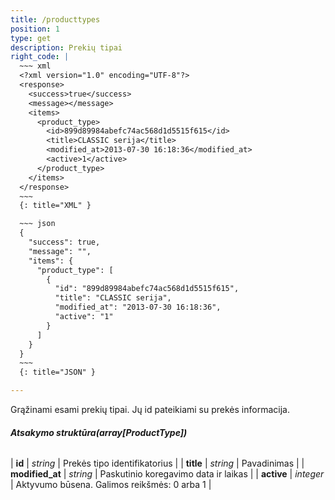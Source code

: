 ```yaml
---
title: /producttypes
position: 1
type: get
description: Prekių tipai
right_code: |
  ~~~ xml
  <?xml version="1.0" encoding="UTF-8"?>
  <response>
    <success>true</success>
    <message></message>
    <items>
      <product_type>
        <id>899d89984abefc74ac568d1d5515f615</id>
        <title>CLASSIC serija</title>
        <modified_at>2013-07-30 16:18:36</modified_at>
        <active>1</active>
      </product_type>
    </items>
  </response>
  ~~~
  {: title="XML" }

  ~~~ json
  {
    "success": true,
    "message": "",
    "items": {
      "product_type": [
        {
          "id": "899d89984abefc74ac568d1d5515f615",
          "title": "CLASSIC serija",
          "modified_at": "2013-07-30 16:18:36",
          "active": "1"
        }
      ]
    }
  }
  ~~~
  {: title="JSON" }

---
```

Grąžinami esami prekių tipai. Jų id pateikiami su prekės informacija.

###### **Atsakymo struktūra(array[ProductType])**

| **id** | *string* | Prekės tipo identifikatorius |
| **title** | *string* | Pavadinimas |
| **modified_at** | *string* | Paskutinio koregavimo data ir laikas |
| **active** | *integer* | Aktyvumo būsena. Galimos reikšmės: 0 arba 1 |